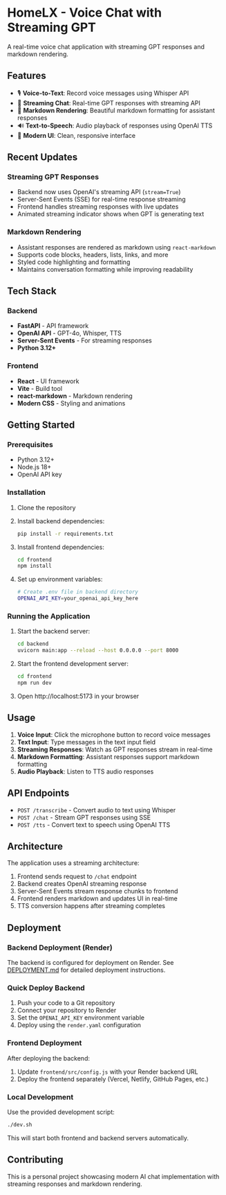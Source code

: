 # HomeLX - Voice Chat with Streaming GPT

A real-time voice chat application with streaming GPT responses and markdown rendering.

## Features

- 🎙️ **Voice-to-Text**: Record voice messages using Whisper API
- 💬 **Streaming Chat**: Real-time GPT responses with streaming API
- 📝 **Markdown Rendering**: Beautiful markdown formatting for assistant responses
- 🔊 **Text-to-Speech**: Audio playback of responses using OpenAI TTS
- 🎨 **Modern UI**: Clean, responsive interface

## Recent Updates

### Streaming GPT Responses

- Backend now uses OpenAI's streaming API (`stream=True`)
- Server-Sent Events (SSE) for real-time response streaming
- Frontend handles streaming responses with live updates
- Animated streaming indicator shows when GPT is generating text

### Markdown Rendering

- Assistant responses are rendered as markdown using `react-markdown`
- Supports code blocks, headers, lists, links, and more
- Styled code highlighting and formatting
- Maintains conversation formatting while improving readability

## Tech Stack

### Backend

- **FastAPI** - API framework
- **OpenAI API** - GPT-4o, Whisper, TTS
- **Server-Sent Events** - For streaming responses
- **Python 3.12+**

### Frontend

- **React** - UI framework
- **Vite** - Build tool
- **react-markdown** - Markdown rendering
- **Modern CSS** - Styling and animations

## Getting Started

### Prerequisites

- Python 3.12+
- Node.js 18+
- OpenAI API key

### Installation

1. Clone the repository
2. Install backend dependencies:

   ```bash
   pip install -r requirements.txt
   ```

3. Install frontend dependencies:

   ```bash
   cd frontend
   npm install
   ```

4. Set up environment variables:
   ```bash
   # Create .env file in backend directory
   OPENAI_API_KEY=your_openai_api_key_here
   ```

### Running the Application

1. Start the backend server:

   ```bash
   cd backend
   uvicorn main:app --reload --host 0.0.0.0 --port 8000
   ```

2. Start the frontend development server:

   ```bash
   cd frontend
   npm run dev
   ```

3. Open http://localhost:5173 in your browser

## Usage

1. **Voice Input**: Click the microphone button to record voice messages
2. **Text Input**: Type messages in the text input field
3. **Streaming Responses**: Watch as GPT responses stream in real-time
4. **Markdown Formatting**: Assistant responses support markdown formatting
5. **Audio Playback**: Listen to TTS audio responses

## API Endpoints

- `POST /transcribe` - Convert audio to text using Whisper
- `POST /chat` - Stream GPT responses using SSE
- `POST /tts` - Convert text to speech using OpenAI TTS

## Architecture

The application uses a streaming architecture:

1. Frontend sends request to `/chat` endpoint
2. Backend creates OpenAI streaming response
3. Server-Sent Events stream response chunks to frontend
4. Frontend renders markdown and updates UI in real-time
5. TTS conversion happens after streaming completes

## Deployment

### Backend Deployment (Render)

The backend is configured for deployment on Render. See [DEPLOYMENT.md](./DEPLOYMENT.md) for detailed deployment instructions.

### Quick Deploy Backend

1. Push your code to a Git repository
2. Connect your repository to Render
3. Set the `OPENAI_API_KEY` environment variable
4. Deploy using the `render.yaml` configuration

### Frontend Deployment

After deploying the backend:

1. Update `frontend/src/config.js` with your Render backend URL
2. Deploy the frontend separately (Vercel, Netlify, GitHub Pages, etc.)

### Local Development

Use the provided development script:

```bash
./dev.sh
```

This will start both frontend and backend servers automatically.

## Contributing

This is a personal project showcasing modern AI chat implementation with streaming responses and markdown rendering.

